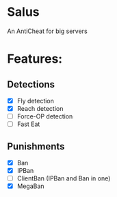 # Salus
An AntiCheat for big servers

# Features:

## Detections
- [x] Fly detection
- [x] Reach detection
- [ ] Force-OP detection
- [ ] Fast Eat

## Punishments   
- [x] Ban
- [x] IPBan
- [ ] ClientBan (IPBan and Ban in one)
- [x] MegaBan  
